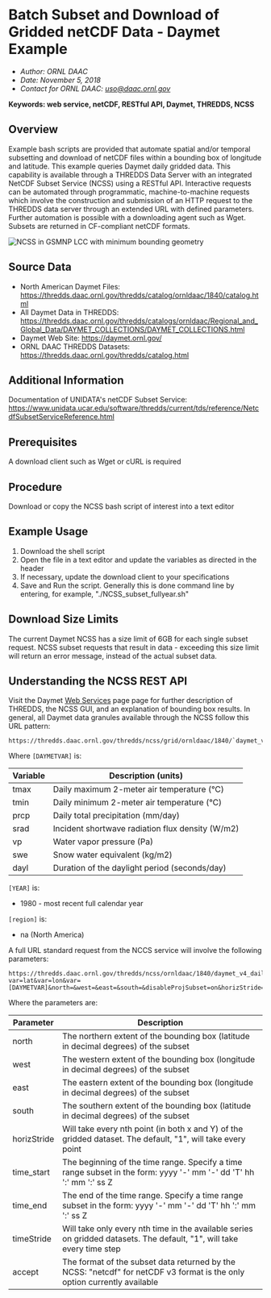 # Batch Subset and Download of Gridded netCDF Data - Daymet Example

- *Author: ORNL DAAC*
- *Date: November 5, 2018*
- *Contact for ORNL DAAC: uso@daac.ornl.gov*

**Keywords: web service, netCDF, RESTful API, Daymet, THREDDS, NCSS**

## Overview

Example bash scripts are provided that automate spatial and/or temporal subsetting and download of netCDF files within a bounding box of longitude and latitude. This example queries Daymet daily gridded data. This capability is available through a THREDDS Data Server with an integrated NetCDF Subset Service (NCSS) using a RESTful API. Interactive requests can be automated through programmatic, machine-to-machine requests which involve the construction and submission of an HTTP request to the THREDDS data server through an extended URL with defined parameters. Further automation is possible with a downloading agent such as Wget. Subsets are returned in CF-compliant netCDF formats.

![NCSS in GSMNP LCC with minimum bounding geometry](NCSS_GSMNP_LCCboundingbox_withMinimumBoundingGeometry.png)

## Source Data

- North American Daymet Files: https://thredds.daac.ornl.gov/thredds/catalog/ornldaac/1840/catalog.html 
- All Daymet Data in THREDDS: https://thredds.daac.ornl.gov/thredds/catalogs/ornldaac/Regional_and_Global_Data/DAYMET_COLLECTIONS/DAYMET_COLLECTIONS.html
- Daymet Web Site: https://daymet.ornl.gov/
- ORNL DAAC THREDDS Datasets: https://thredds.daac.ornl.gov/thredds/catalog.html

## Additional Information

Documentation of UNIDATA's netCDF Subset Service: https://www.unidata.ucar.edu/software/thredds/current/tds/reference/NetcdfSubsetServiceReference.html

## Prerequisites

A download client such as Wget or cURL is required

## Procedure

Download or copy the NCSS bash script of interest into a text editor

## Example Usage

1. Download the shell script
2. Open the file in a text editor and update the variables as directed in the header
3. If necessary, update the download client to your specifications
4. Save and Run the script. Generally this is done command line by entering, for example, "./NCSS_subset_fullyear.sh"

## Download Size Limits

The current Daymet NCSS has a size limit of 6GB for each single subset request. NCSS subset requests that result in data - exceeding this size limit will return an error message, instead of the actual subset data.

## Understanding the NCSS REST API

Visit the Daymet [Web Services](https://daymet.ornl.gov/web_services) page page for further description of THREDDS, the NCSS GUI, and an explanation of bounding box results. In general, all Daymet data granules available through the NCSS follow this URL pattern:

    https://thredds.daac.ornl.gov/thredds/ncss/grid/ornldaac/1840/`daymet_v4_daily_[region]_[DAYMETVAR]_[YEAR].nc

Where `[DAYMETVAR]` is:

| Variable | Description (units) |
| ---- | ---- |
| tmax | Daily maximum 2-meter air temperature (°C) |
| tmin | Daily minimum 2-meter air temperature (°C) |
| prcp | Daily total precipitation (mm/day) |
| srad | Incident shortwave radiation flux density (W/m2) |
| vp   | Water vapor pressure (Pa) |
| swe  | Snow water equivalent (kg/m2) |
| dayl | Duration of the daylight period (seconds/day) |

`[YEAR]` is:

- 1980 - most recent full calendar year

`[region]` is:

- na (North America)

A full URL standard request from the NCCS service will involve the following parameters:

    https://thredds.daac.ornl.gov/thredds/ncss/ornldaac/1840/daymet_v4_daily_[region]_[DAYMETVAR]_[YEAR].nc?var=lat&var=lon&var=[DAYMETVAR]&north=&west=&east=&south=&disableProjSubset=on&horizStride=1&time_start=Z&time_end=&timeStride=&accept=netcdf


Where the parameters are:

| Parameter | Description |
| ----- | ----- |
| north | The northern extent of the bounding box (latitude in decimal degrees) of the subset |
| west | The western extent of the bounding box (longitude in decimal degrees) of the subset |
| east | The eastern extent of the bounding box (longitude in decimal degrees) of the subset |
| south | The southern extent of the bounding box (latitude in decimal degrees) of the subset |
| horizStride | Will take every nth point (in both x and Y) of the gridded dataset. The default, "1", will take every point |
| time_start | The beginning of the time range. Specify a time range subset in the form: yyyy '-' mm '-' dd 'T' hh ':' mm ':' ss Z |
| time_end | The end of the time range. Specify a time range subset in the form: yyyy '-' mm '-' dd 'T' hh ':' mm ':' ss Z |
| timeStride | Will take only every nth time in the available series on gridded datasets. The default, "1", will take every time step |
| accept | The format of the subset data returned by the NCSS: "netcdf" for netCDF v3 format is the only option currently available |